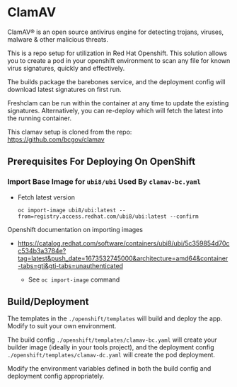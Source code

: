# ClamAV

ClamAV® is an open source antivirus engine for detecting trojans, viruses, malware & other malicious threats.

This is a repo setup for utilization in Red Hat Openshift. This solution allows you to create a pod in your openshift environment to scan any file for known virus signatures, quickly and effectively.

The builds package the barebones service, and the deployment config will download latest signatures on first run.

Freshclam can be run within the container at any time to update the existing signatures. Alternatively, you can re-deploy which will fetch the latest into the running container.

This clamav setup is cloned from the repo: https://github.com/bcgov/clamav

## Prerequisites For Deploying On OpenShift

### Import Base Image for `ubi8/ubi` Used By `clamav-bc.yaml`

- Fetch latest version

  ```
  oc import-image ubi8/ubi:latest --from=registry.access.redhat.com/ubi8/ubi:latest --confirm
  ```

Openshift documentation on importing images

- https://catalog.redhat.com/software/containers/ubi8/ubi/5c359854d70cc534b3a3784e?tag=latest&push_date=1673532745000&architecture=amd64&container-tabs=gti&gti-tabs=unauthenticated

  - See `oc import-image` command

## Build/Deployment

The templates in the `./openshift/templates` will build and deploy the app. Modify to suit your own environment.

The build config `./openshift/templates/clamav-bc.yaml` will create your builder image (ideally in your tools project), and the deployment config `./openshift/templates/clamav-dc.yaml` will create the pod deployment.

Modify the environment variables defined in both the build config and deployment config appropriately.
